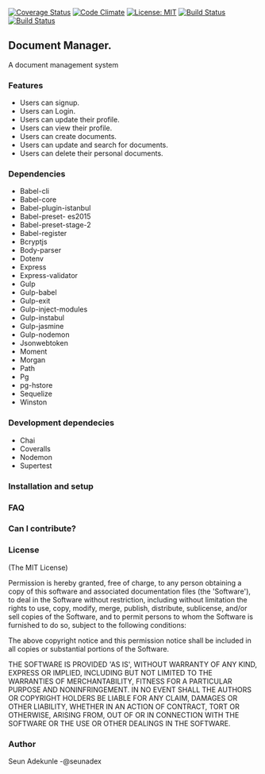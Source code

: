 [![Coverage Status](https://coveralls.io/repos/github/Seunadex/Doc-Manager/badge.svg?branch=chore%2Fstaging)](https://coveralls.io/github/Seunadex/Doc-Manager?branch=chore%2Fadd-document-test)
[![Code Climate](https://codeclimate.com/github/Seunadex/Doc-manager/badges/gpa.svg)](https://codeclimate.com/github/Seunadex/Doc-Manager)
[![License: MIT](https://img.shields.io/badge/License-MIT-yellow.svg)](https://opensource.org/licenses/MIT)
[![Build Status](https://travis-ci.org/Seunadex/Doc-Manager.svg?branch=staging)](https://travis-ci.org/Seunadex/Doc-Manager)
[![Build Status](https://semaphoreci.com/api/v1/seunadex/doc-manager/branches/staging/badge.svg)](https://semaphoreci.com/seunadex/doc-manager)



## Document Manager.
A document management system

### Features
* Users can signup.
* Users can Login.
* Users can update their profile.
* Users can view their profile.
* Users can create documents.
* Users can update and search for documents.
* Users can delete their personal documents.

### Dependencies
* Babel-cli
* Babel-core
* Babel-plugin-istanbul
* Babel-preset- es2015
* Babel-preset-stage-2
* Babel-register
* Bcryptjs
* Body-parser
* Dotenv
* Express
* Express-validator
* Gulp
* Gulp-babel
* Gulp-exit
* Gulp-inject-modules
* Gulp-instabul
* Gulp-jasmine
* Gulp-nodemon
* Jsonwebtoken
* Moment
* Morgan
* Path
* Pg
* pg-hstore
* Sequelize
* Winston

### Development dependecies
* Chai
* Coveralls
* Nodemon
* Supertest

### Installation and setup

### FAQ

### Can I contribute?

### License

(The MIT License)

Permission is hereby granted, free of charge, to any person obtaining a copy of this software and associated documentation files (the 'Software'), to deal in the Software without restriction, including without limitation the rights to use, copy, modify, merge, publish, distribute, sublicense, and/or sell copies of the Software, and to permit persons to whom the Software is furnished to do so, subject to the following conditions:

The above copyright notice and this permission notice shall be included in all copies or substantial portions of the Software.

THE SOFTWARE IS PROVIDED 'AS IS', WITHOUT WARRANTY OF ANY KIND, EXPRESS OR IMPLIED, INCLUDING BUT NOT LIMITED TO THE WARRANTIES OF MERCHANTABILITY, FITNESS FOR A PARTICULAR PURPOSE AND NONINFRINGEMENT. IN NO EVENT SHALL THE AUTHORS OR COPYRIGHT HOLDERS BE LIABLE FOR ANY CLAIM, DAMAGES OR OTHER LIABILITY, WHETHER IN AN ACTION OF CONTRACT, TORT OR OTHERWISE, ARISING FROM, OUT OF OR IN CONNECTION WITH THE SOFTWARE OR THE USE OR OTHER DEALINGS IN THE SOFTWARE.

### Author

Seun Adekunle -@seunadex
